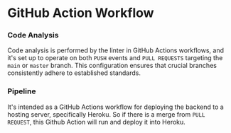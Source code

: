 # GitHub Action Workflow

### Code Analysis

Code analysis is performed by the linter in GitHub Actions workflows, and it's set up to operate on both `PUSH` events and `PULL REQUESTS` targeting the `main` or `master` branch. This configuration ensures that crucial branches consistently adhere to established standards.

### Pipeline

It's intended as a GitHub Actions workflow for deploying the backend to a hosting server, specifically Heroku.
So if there is a merge from `PULL REQUEST`, this Github Action will run and deploy it into Heroku.